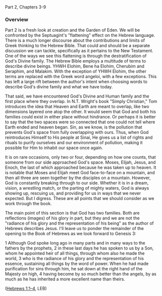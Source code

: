 Part 2, Chapters 3-9

### Overview


Part 2 is a fresh look at creation and the Garden of Eden. We will be confronted by the Septuagint's "flattening" effect on the Hebrew language. There is a much longer discourse about the contributions and limits of Greek thinking to the Hebrew Bible. That could and should be a separate discussion we can tackle, specifically as it pertains to the New Testament. One of the ways we see this flattening is through the destratification of God's Divine family. The Hebrew Bible employs a multitude of terms to describe divine beings. YHWH Elohim, Bene ha Elohim, Cherubim and Seraphim, and Malakim. With the exception of YHWH Elohim, the other terms are replaced with the Greek word angeloi, with a few exceptions. This has left a large rift between the author's intent when choosing words to describe God's divine family and what we have today.

That said, we have encountered God's Divine and Human family and the first place where they overlap. In N.T. Wright's book "Simply Christian," Tom introduces the idea that Heaven and Earth are meant to overlap, like two dimensions layered one atop the other. It would seem that God and both his families could exist in either place without hindrance. Or perhaps it is better to say that the two spaces were so connected that one could not tell where Earth ended and heaven began. Sin, as we know, is the pollution that prevents God's space from fully overlapping with ours. Thus, when God reintroduces Himself to His people at Sinai, He gives us a list of rights and rituals to purify ourselves and our environment of pollution, making it possible for Him to inhabit our space once again.

It is on rare occasions, only two or four, depending on how one counts, that someone from our side approached God's space. Moses, Elijah, Jesus, and Enoch, the last of which approached because he was taken up to heaven. It is notable that Moses and Elijah meet God face-to-face on a mountain, and then all three are seen together by the disciples on a mountain. However, God is constantly breaking through to our side. Whether it is in a dream, vision, a wrestling match, or the parting of mighty waters, God is always showing up, rescuing us, and providing for us in ways that we never expected. But I digress. These are all points that we should consider as we work through the book.

The main point of this section is that God has two families. Both are reflections (images) of his glory in part, but they and we are not the "radiance of his glory and the representation of his being" as the author of Hebrews describes Jesus. I'll leave us to ponder the remainder of the opening to the Book of Hebrews as we look forward to Genesis 3: 

1 Although God spoke long ago in many parts and in many ways to the fathers by the prophets, 2 in these last days he has spoken to us by a Son, whom he appointed heir of all things, through whom also he made the world, 3 who is the radiance of his glory and the representation of his essence, sustaining all things by the word of power. When he had made purification for sins through him, he sat down at the right hand of the Majesty on high, 4 having become by so much better than the angels, by as much as he has inherited a more excellent name than theirs.  

([Hebrews 1:1–4](https://ref.ly/Heb1.1-4;leb), LEB)